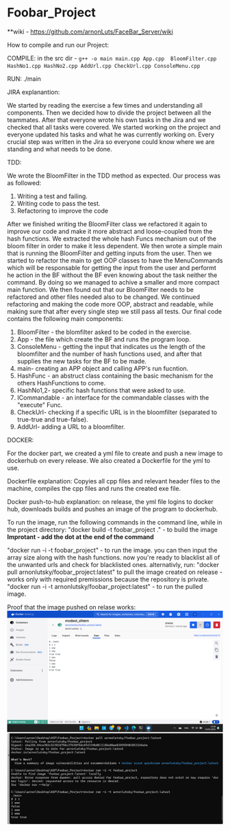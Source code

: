 # Foobar_Project

**wiki - https://github.com/arnonLuts/FaceBar_Server/wiki

How to compile and run our Project:

COMPILE: in the src dir - ```g++ -o main main.cpp App.cpp  BloomFilter.cpp HashNo1.cpp HashNo2.cpp AddUrl.cpp CheckUrl.cpp ConsoleMenu.cpp```

RUN:  ./main

JIRA explanantion:

We started by reading the exercise a few times and understanding all components.
Then we decided how to divide the project between all the teammates.
After that everyone wrote his own tasks in the Jira and we checked that all tasks were covered.
We started working on the project and everyone updated his tasks and what he was currently working on.
Every crucial step was written in the Jira so everyone could know where we are standing and what needs to be done.

TDD:

We wrote the BloomFilter in the TDD method as expected.
Our process was as followed:
1. Writing a test and failing.
2. Writing code to pass the test.
3. Refactoring to improve the code


After we finished writing the BloomFilter class we refactored it again to improve our code and make it more abstract and loose-coupled from the hash functions.
We extracted the whole hash Funcs mechanism out of the bloom filter in order to make it less dependent.
We then wrote a simple main that is running the BloomFilter and getting inputs from the user.
Then we started to refactor the main to get OOP classes to have the MenuCommands which will be responsable for getting the input from the user and performt he
action in the BF without the BF even knowing about the task neither the command. 
By doing so we managed to achive a smaller and more compact main function.
We then found out that our BloomFilter needs to be refactored and other files needed also to 
be changed.
We continued refactoring and making the code more OOP, abstract and readable, while making sure that after every single step we still pass all tests.
Our final code contains the following main components: 

1. BloomFilter - the blomfilter asked to be coded in the exercise.
2. App - the file which create the BF and runs the program loop.
3. ConsoleMenu - getting the input that indicates us the length of the bloomfilter and the number of hash functions used, and after that supplies the new tasks for the BF to be made.
4. main- creating an APP object and calling APP's run fucntion.
5. HashFunc - an abstruct class containing the basic mechanism for the others HashFunctions to come.
6. HashNo1,2- specific hash functions that were asked to use.
7. ICommandable - an interface for the commandable classes with the "execute" Func.
8. CheckUrl- checking if a specific URL is in the bloomfilter (separated to true-true and true-false).
9. AddUrl- adding a URL to a bloomfilter.


DOCKER:

For the docker part, we created a yml file to create and push a new image to dockerhub on every release.
We also created a Dockerfile for the yml to use.

Dockerfile explanation: 
Copyies all cpp files and relevant header files to the machine, compiles the cpp files and runs the created exe file.

Docker push-to-hub explanation:
on release, the yml file logins to docker hub, downloads builds and pushes an image of the program to dockerhub.

To run the image, run the following commands in the command line, while in the project directory:
"docker build -t foobar_project ." - to build the image **Improtant - add the dot at the end of the command**

"docker run -i -t foobar_project" - to run the image. you can then input the array size along with the hash functions.
now you're ready to blacklist all of the unwanted urls and check for blacklisted ones.
alternativly, run:
"docker pull arnonlutsky/foobar_project:latest" to pull the image created on release - works only with required premissions because the repository is private.
"docker run -i -t arnonlutsky/foobar_project:latest" - to run the pulled image.

Proof that the image pushed on relase works:
![](proof/proof1.png)
![](proof/proof2.png)

